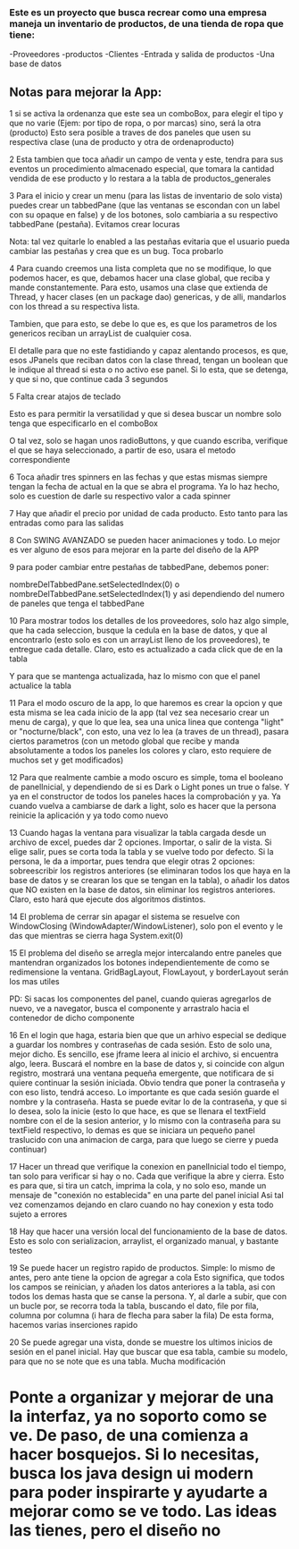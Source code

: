 ### Este es un proyecto que busca recrear como una empresa maneja un inventario de productos, de una tienda de ropa que tiene:

-Proveedores
-productos 
-Clientes
-Entrada y salida de productos
-Una base de datos

## Notas para mejorar la App:

1
 si se activa la ordenanza que este sea un comboBox, para elegir el tipo y que no varie (Ejem: por tipo de ropa, o por marcas)
 sino, será la otra (producto)
 Esto sera posible a traves de dos paneles que usen su respectiva clase (una de producto y otra de ordenaproducto)

2
Esta tambien que toca añadir un campo de venta y este, tendra para sus eventos un procedimiento almacenado especial, que tomara la cantidad vendida de ese producto y lo restara a la tabla de productos_generales

3
Para el inicio y crear un menu (para las listas de inventario de solo vista) puedes crear un tabbedPane (que las ventanas se escondan con un label con su opaque en false) y de los botones, solo cambiaria a su respectivo tabbedPane (pestaña). Evitamos crear locuras 

Nota: tal vez quitarle lo enabled a las pestañas evitaria que el usuario pueda cambiar las pestañas y crea que es un bug. Toca probarlo

4
Para cuando creemos una lista completa que no se modifique, lo que podemos hacer, es que, debamos hacer una clase global, que reciba y mande constantemente. Para esto, usamos una clase que extienda de Thread, y hacer clases (en un package dao) genericas, y de alli, mandarlos con los thread a su respectiva lista. 

Tambien, que para esto, se debe lo que es, es que los parametros de los genericos reciban un arrayList de cualquier cosa. 

El detalle para que no este fastidiando y capaz alentando procesos, es que, esos JPanels que reciban datos con la clase thread, tengan un boolean que le indique al thread si esta o no activo ese panel. Si lo esta, que se detenga, y que si no, que continue cada 3 segundos

5
Falta crear atajos de teclado

Esto es para permitir la versatilidad y que si desea buscar un nombre solo tenga que especificarlo en el comboBox

O tal vez, solo se hagan unos radioButtons, y que cuando escriba, verifique el que se haya seleccionado, a partir de eso, usara el metodo correspondiente

6
Toca añadir tres spinners en las fechas y que estas mismas siempre tengan la fecha de actual en la que se abra el programa. Ya lo haz hecho, solo es cuestion de darle su respectivo valor a cada spinner

7
Hay que añadir el precio por unidad de cada producto. Esto tanto para las entradas como para las salidas

8
Con SWING AVANZADO se pueden hacer animaciones y todo. Lo mejor es ver alguno de esos para mejorar en la parte del diseño de la APP

9
para poder cambiar entre pestañas de tabbedPane, debemos poner:

nombreDelTabbedPane.setSelectedIndex(0) o nombreDelTabbedPane.setSelectedIndex(1) y asi dependiendo del numero de paneles que tenga el tabbedPane

10
Para mostrar todos los detalles de los proveedores, solo haz algo simple, que ha cada seleccion, busque la cedula en la base de datos, y que al encontrarlo (esto solo es con un arrayList lleno de los proveedores), te entregue cada detalle. Claro, esto es actualizado a cada click que de en la tabla

Y para que se mantenga actualizada, haz lo mismo con que el panel actualice la tabla

11
Para el modo oscuro de la app, lo que haremos es crear la opcion y que esta misma se lea cada inicio de la app (tal vez sea necesario crear un menu de carga), y que lo que lea, sea una unica linea que contenga "light" or "nocturne/black", con esto, una vez lo lea (a traves de un thread), pasara ciertos parametros (con un metodo global que recibe y manda absolutamente a todos los paneles los colores y claro, esto requiere de muchos set y get modificados)

12
Para que realmente cambie a modo oscuro es simple, toma el booleano de panelInicial, y dependiendo de si es Dark o Light pones un true o false. Y ya en el constructor de todos los paneles haces la comprobación y ya. Ya cuando vuelva a cambiarse de dark a light, solo es hacer que la persona reinicie la aplicación y ya todo como nuevo

13
Cuando hagas la ventana para visualizar la tabla cargada desde un archivo de excel, puedes dar 2 opciones. Importar, o salir de la vista. Si elige salir, pues se corta toda la tabla y se vuelve todo por defecto. Si la persona, le da a importar, pues tendra que elegir otras 2 opciones: sobreescribir los registros anteriores (se eliminaran todos los que haya en la base de datos y se crearan los que se tengan en la tabla), o añadir los datos que NO existen en la base de datos, sin eliminar los registros anteriores. Claro, esto hará que ejecute dos algoritmos distintos.

14
El problema de cerrar sin apagar el sistema se resuelve con WindowClosing (WindowAdapter/WindowListener), solo pon el evento y le das que mientras se cierra haga System.exit(0)

15
El problema del diseño se arregla mejor intercalando entre paneles que mantendran organizados los botones independientemente de como se redimensione la ventana. GridBagLayout, FlowLayout, y borderLayout serán los mas utiles

PD: Si sacas los componentes del panel, cuando quieras agregarlos de nuevo, ve a navegator, busca el componente y arrastralo hacia el contenedor de dicho componente

16
En el login que haga, estaria bien que que un arhivo especial se dedique a guardar los nombres y contraseñas de cada sesión. Esto de solo una, mejor dicho. Es sencillo, ese jframe leera al inicio el archivo, si encuentra algo, leera. Buscará el nombre en la base de datos y, si coincide con algun registro, mostrará una ventana pequeña emergente, que notificara de si quiere continuar la sesión iniciada. Obvio tendra que poner la contraseña y con eso listo, tendrá acceso. Lo importante es que cada sesión guarde el nombre y la contraseña. Hasta se puede evitar lo de la contraseña, y que si lo desea, solo la inicie (esto lo que hace, es que se llenara el textField nombre con el de la sesion anterior, y lo mismo con la contraseña para su textField respectivo, lo demas es que se iniciara un pequeño panel traslucido con una animacion de carga, para que luego se cierre y pueda continuar)

17
Hacer un thread que verifique la conexion en panelInicial todo el tiempo, tan solo para verificar si hay o no. Cada que verifique la abre y cierra. 
Esto es para que, si tira un catch, imprima la cola, y no solo eso, mande un mensaje de "conexión no establecida" en una parte del panel inicial
Asi tal vez comenzamos dejando en claro cuando no hay conexion y esta todo sujeto a errores

18
Hay que hacer una versión local del funcionamiento de la base de datos. Esto es solo con serializacion, arraylist, el organizado manual, y bastante testeo

19
Se puede hacer un registro rapido de productos. Simple: lo mismo de antes, pero ante tiene la opcion de agregar a cola
Esto significa, que todos los campos se reinician, y añaden los datos anteriores a la tabla, asi con todos los demas hasta que se canse la persona.
Y, al darle a subir, que con un bucle por, se recorra toda la tabla, buscando el dato, file por fila, columna por columna (i hara de flecha para saber la fila)
De esta forma, hacemos varias inserciones rapido

20
Se puede agregar una vista, donde se muestre los ultimos inicios de sesión en el panel inicial. Hay que buscar que esa tabla, cambie su modelo, para que no se note que es una tabla. Mucha modificación


# Ponte a organizar y mejorar de una la interfaz, ya no soporto como se ve. De paso, de una comienza a hacer bosquejos. Si lo necesitas, busca los java design ui modern para poder inspirarte y ayudarte a mejorar como se ve todo. Las ideas las tienes, pero el diseño no